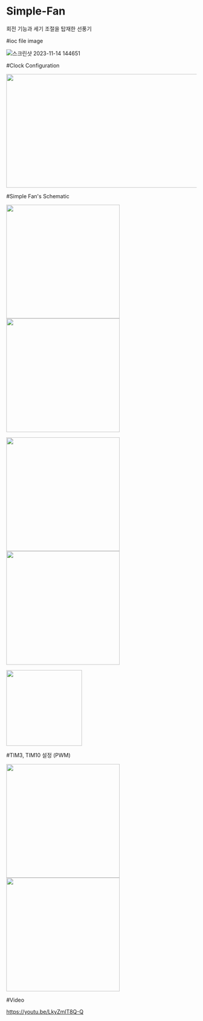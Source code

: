 # Simple-Fan
회전 기능과 세기 조절을 탑재한 선풍기

#ioc file image

![스크린샷 2023-11-14 144651](https://github.com/kangtaeui/Simple-Fan/assets/141004174/e9387feb-92d5-4b24-a1ff-9c75d9aaf09d)


#Clock Configuration

<img src="https://github.com/kangtaeui/Simple-Fan/assets/141004174/f48473df-ae00-4bed-9ca8-b7b69064e03b" width="600" height="300">



#Simple Fan's Schematic


<img src="https://github.com/kangtaeui/Simple-Fan/assets/141004174/e58e43c7-de82-4568-8e13-6c5856c115c1" width="300" height="300"> <img src="https://github.com/kangtaeui/Simple-Fan/assets/141004174/813c6426-2517-4041-a4dd-21afa54992c1" width="300" height="300">


<img src="https://github.com/kangtaeui/Simple-Fan/assets/141004174/fcc04af7-4b8e-4f3e-a146-0e36d960a33a)" width="300" height="300"> <img src="https://github.com/kangtaeui/Simple-Fan/assets/141004174/2386dcc1-b498-43e2-89cd-27126b6c5ee5" width="300" height="300">


<img src="https://github.com/kangtaeui/Simple-Fan/assets/141004174/e43ce0bc-4d5b-4f50-8d6a-efbfdee0cfee" width="200" height="200">

#TIM3, TIM10 설정 (PWM)

<img src="https://github.com/kangtaeui/Simple-Fan/assets/141004174/6e3c8f28-d10c-4828-8a1a-22fcf64f4f57" width="300" height="300">         <img src="https://github.com/kangtaeui/Simple-Fan/assets/141004174/abc73eec-f3d2-454a-a0a4-667c50bb17b1" width="300" height="300">


#Video

https://youtu.be/LkyZmlT8Q-Q
